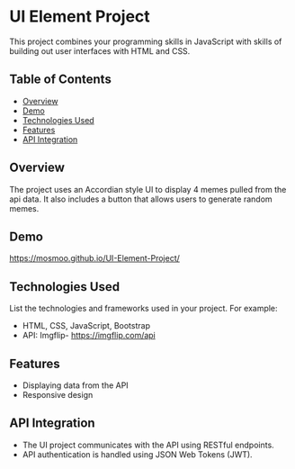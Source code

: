 # UI Element Project
This project combines your programming skills in JavaScript with skills of building out user interfaces with HTML and CSS.

## Table of Contents

- [Overview](#overview)
- [Demo](#demo)
- [Technologies Used](#technologies-used)
- [Features](#features)
- [API Integration](#api-integration)

## Overview
The project uses an Accordian style UI to display 4 memes pulled from the api data. It also includes a button that allows users to generate random memes.

## Demo
https://mosmoo.github.io/UI-Element-Project/
## Technologies Used

List the technologies and frameworks used in your project. For example:

- HTML, CSS, JavaScript, Bootstrap
- API: Imgflip- https://imgflip.com/api

## Features

- Displaying data from the API
- Responsive design

## API Integration
-   The UI project communicates with the API using RESTful endpoints.
-   API authentication is handled using JSON Web Tokens (JWT).